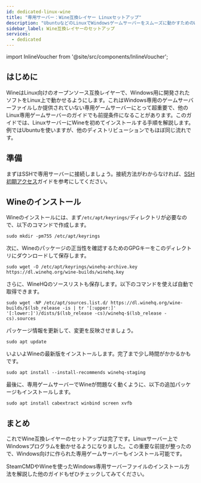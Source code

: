 ```yaml
---
id: dedicated-linux-wine
title: "専用サーバー：Wine互換レイヤー Linuxセットアップ"
description: "UbuntuなどのLinuxでWindowsゲームサーバーをスムーズに動かすためのWineセットアップ方法 → 今すぐチェック"
sidebar_label: Wine互換レイヤーのセットアップ
services:
  - dedicated
---
```


import InlineVoucher from '@site/src/components/InlineVoucher';

## はじめに

WineはLinux向けのオープンソース互換レイヤーで、Windows用に開発されたソフトをLinux上で動かせるようにします。これはWindows専用のゲームサーバーファイルしか提供されていない専用ゲームサーバーにとって超重要で、他のLinux専用ゲームサーバーのガイドでも前提条件になることがあります。このガイドでは、LinuxサーバーにWineを初めてインストールする手順を解説します。例ではUbuntuを使いますが、他のディストリビューションでもほぼ同じ流れです。

<InlineVoucher />

## 準備

まずはSSHで専用サーバーに接続しましょう。接続方法がわからなければ、[SSH初期アクセス](vserver-linux-ssh.md)ガイドを参考にしてください。

## Wineのインストール

Wineのインストールには、まず`/etc/apt/keyrings/`ディレクトリが必要なので、以下のコマンドで作成します。
```
sudo mkdir -pm755 /etc/apt/keyrings
```

次に、Wineのパッケージの正当性を確認するためのGPGキーをこのディレクトリにダウンロードして保存します。
```
sudo wget -O /etc/apt/keyrings/winehq-archive.key https://dl.winehq.org/wine-builds/winehq.key
```

さらに、WineHQのソースリストも保存します。以下のコマンドを使えば自動で取得できます。
```
sudo wget -NP /etc/apt/sources.list.d/ https://dl.winehq.org/wine-builds/$(lsb_release -is | tr '[:upper:]' '[:lower:]')/dists/$(lsb_release -cs)/winehq-$(lsb_release -cs).sources
```

パッケージ情報を更新して、変更を反映させましょう。
```
sudo apt update
```

いよいよWineの最新版をインストールします。完了まで少し時間がかかるかもです。
```
sudo apt install --install-recommends winehq-staging
```

最後に、専用ゲームサーバーでWineが問題なく動くように、以下の追加パッケージもインストールします。
```
sudo apt install cabextract winbind screen xvfb
```

## まとめ

これでWine互換レイヤーのセットアップは完了です。Linuxサーバー上でWindowsプログラムを動かせるようになりました。この重要な前提が整ったので、Windows向けに作られた専用ゲームサーバーもインストール可能です。

SteamCMDやWineを使ったWindows専用サーバーファイルのインストール方法を解説した他のガイドもぜひチェックしてみてください。

<InlineVoucher />